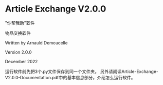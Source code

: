 # Article Exchange V2.0.0
"你帮我助"软件

物品交换软件

Written by Arnauld Demoucelle

Version 2.0.0

December 2022

运行软件前先把3个.py文件保存到同一个文件夹，
另外请阅读Article-Exchange-V2.0.0-Documentation.pdf中的基本信息部分，介绍怎么运行软件。
